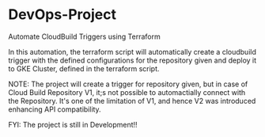 # DevOps-Project
 Automate CloudBuild Triggers using Terraform

In this automation, the terraform script will automatically create a cloudbuild trigger with the defined configurations for the repository given and deploy it to GKE Cluster, defined in the terraform script.

NOTE: The project will create a trigger for repository given, but in case of Cloud Build Repository V1, it;s not possible to automactially connect with the Repository. It's one of the limitation of V1, and hence V2 was introduced enhancing API compatibility. 

FYI: The project is still in Development!!

